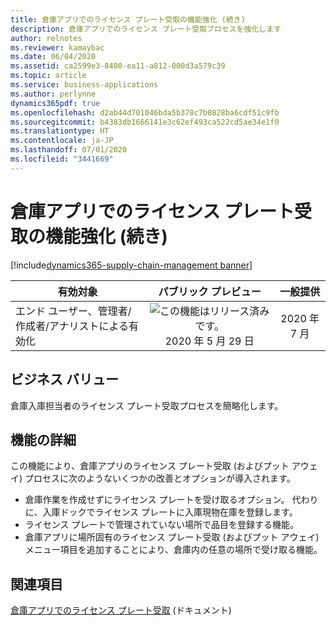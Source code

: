 ```yaml
---
title: 倉庫アプリでのライセンス プレート受取の機能強化 (続き)
description: 倉庫アプリでのライセンス プレート受取プロセスを強化します
author: relnotes
ms.reviewer: kamaybac
ms.date: 06/04/2020
ms.assetid: ca2599e3-8480-ea11-a812-000d3a579c39
ms.topic: article
ms.service: business-applications
ms.author: perlynne
dynamics365pdf: true
ms.openlocfilehash: d2ab44d701046bda5b378c7b0828ba6cdf51c9fb
ms.sourcegitcommit: b4383db1666141e3c62ef493ca522cd5ae34e1f0
ms.translationtype: HT
ms.contentlocale: ja-JP
ms.lasthandoff: 07/01/2020
ms.locfileid: "3441669"
---
```

# <a name="license-plate-receiving-enhancements-for-the-warehousing-app-continued"></a>倉庫アプリでのライセンス プレート受取の機能強化 (続き)
[!include[dynamics365-supply-chain-management banner](../includes/dynamics365-supply-chain-management.md)]

| 有効対象    |  パブリック プレビュー | 一般提供 | 
| ---------- | :----------: |:----------: |
|エンド ユーザー、管理者/作成者/アナリストによる有効化|![この機能はリリース済みです。](/dynamics365-release-plan/media/green-checkmark.png "この機能はリリース済みです。") 2020 年 5 月 29 日| 2020 年 7 月|


## <a name="business-value"></a>ビジネス バリュー
<!-- bv start -->
倉庫入庫担当者のライセンス プレート受取プロセスを簡略化します。
<!-- bv end -->



## <a name="feature-details"></a>機能の詳細
<!--feature detail start -->
この機能により、倉庫アプリのライセンス プレート受取 (およびプット アウェイ) プロセスに次のようないくつかの改善とオプションが導入されます。

- 倉庫作業を作成せずにライセンス プレートを受け取るオプション。 代わりに、入庫ドックでライセンス プレートに入庫現物在庫を登録します。
- ライセンス プレートで管理されていない場所で品目を登録する機能。 
- 倉庫アプリに場所固有のライセンス プレート受取 (およびプット アウェイ) メニュー項目を追加することにより、倉庫内の任意の場所で受け取る機能。
<!--feature detail end -->










## <a name="see-also"></a>関連項目

<!--docs start-->
[倉庫アプリでのライセンス プレート受取](https://docs.microsoft.com/dynamics365/supply-chain/warehousing/warehousing-mobile-device-app-license-plate-receiving) (ドキュメント)
<!--docs end-->
